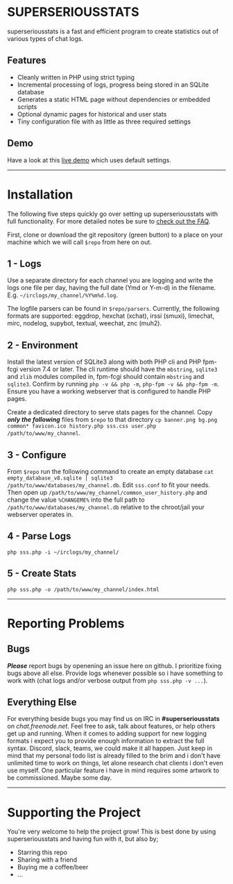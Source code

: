 SUPERSERIOUSSTATS
=================

superseriousstats is a fast and efficient program to create statistics out of various types of chat logs.

Features
--------

* Cleanly written in PHP using strict typing
* Incremental processing of logs, progress being stored in an SQLite database
* Generates a static HTML page without dependencies or embedded scripts
* Optional dynamic pages for historical and user stats
* Tiny configuration file with as little as three required settings

Demo
----

Have a look at this [live demo](https://sss.dutnie.nl) which uses default settings.

---

Installation
============

The following five steps quickly go over setting up superseriousstats with full functionality. For more detailed notes be sure to [check out the FAQ](FAQ.md).

First, clone or download the git repository (green button) to a place on your machine which we will call `$repo` from here on out.

1 - Logs
--------

Use a separate directory for each channel you are logging and write the logs one file per day, having the full date (Ymd or Y-m-d) in the filename. E.g. `~/irclogs/my_channel/%Y%m%d.log`.

The logfile parsers can be found in `$repo/parsers`. Currently, the following formats are supported: eggdrop, hexchat (xchat), irssi (smuxi), limechat, mirc, nodelog, supybot, textual, weechat, znc (muh2).

2 - Environment
---------------

Install the latest version of SQLite3 along with both PHP cli and PHP fpm-fcgi version 7.4 or later. The cli runtime should have the `mbstring`, `sqlite3` and `zlib` modules compiled in, fpm-fcgi should contain `mbstring` and `sqlite3`. Confirm by running `php -v && php -m`, `php-fpm -v && php-fpm -m`. Ensure you have a working webserver that is configured to handle PHP pages.

Create a dedicated directory to serve stats pages for the channel. Copy ***only the following*** files from `$repo` to that directory `cp banner.png bg.png common* favicon.ico history.php sss.css user.php /path/to/www/my_channel`.

3 - Configure
-------------

From `$repo` run the following command to create an empty database `cat empty_database_v8.sqlite | sqlite3 /path/to/www/databases/my_channel.db`. Edit `sss.conf` to fit your needs. Then open up `/path/to/www/my_channel/common_user_history.php` and change the value `%CHANGEME%` into the full path to `/path/to/www/databases/my_channel.db` relative to the chroot/jail your webserver operates in.

4 - Parse Logs
-------------

`php sss.php -i ~/irclogs/my_channel/`


5 - Create Stats
----------------

`php sss.php -o /path/to/www/my_channel/index.html`

---

Reporting Problems
==================

Bugs
----

***Please*** report bugs by openening an issue here on github. I prioritize fixing bugs above all else. Provide logs whenever possible so i have something to work with (chat logs and/or verbose output from `php sss.php -v ...`).

Everything Else
---------------

For everything beside bugs you may find us on IRC in **#superseriousstats** on *chat.freenode.net*. Feel free to ask, talk about features, or help others get up and running. When it comes to adding support for new logging formats i expect you to provide enough information to extract the full syntax. Discord, slack, teams, we could make it all happen. Just keep in mind that my personal todo list is already filled to the brim and i don't have unlimited time to work on things, let alone research chat clients i don't even use myself. One particular feature i have in mind requires some artwork to be commissioned. Maybe some day.

---

Supporting the Project
======================

You're very welcome to help the project grow! This is best done by using superseriousstats and having fun with it, but also by;

* Starring this repo
* Sharing with a friend
* Buying me a coffee/beer
* ...
